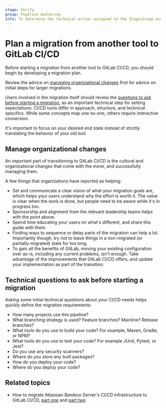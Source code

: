 ```yaml
---
stage: Verify
group: Pipeline Authoring
info: To determine the technical writer assigned to the Stage/Group associated with this page, see https://handbook.gitlab.com/handbook/product/ux/technical-writing/#assignments
---
```


# Plan a migration from another tool to GitLab CI/CD

Before starting a migration from another tool to GitLab CI/CD, you should begin by
developing a migration plan.

Review the advice on [managing organizational changes](#manage-organizational-changes)
first for advice on initial steps for larger migrations.

Users involved in the migration itself should review the [questions to ask before starting a migration](#technical-questions-to-ask-before-starting-a-migration),
as an important technical step for setting expectations. CI/CD tools differ in approach,
structure, and technical specifics. While some concepts map one-to-one, others require
interactive conversion.

It's important to focus on your desired end state instead of strictly translating
the behavior of your old tool.

## Manage organizational changes

An important part of transitioning to GitLab CI/CD is the cultural and organizational
changes that come with the move, and successfully managing them.

A few things that organizations have reported as helping:

- Set and communicate a clear vision of what your migration goals are, which helps
  your users understand why the effort is worth it. The value is clear when
  the work is done, but people need to be aware while it's in progress too.
- Sponsorship and alignment from the relevant leadership teams helps with the point above.
- Spend time educating your users on what's different, and share this guide
  with them.
- Finding ways to sequence or delay parts of the migration can help a lot. Importantly though,
  try not to leave things in a non-migrated (or partially-migrated) state for too
  long.
- To gain all the benefits of GitLab, moving your existing configuration over as-is,
  including any current problems, isn't enough. Take advantage of the improvements
  that GitLab CI/CD offers, and update your implementation as part of the transition.

## Technical questions to ask before starting a migration

Asking some initial technical questions about your CI/CD needs helps quickly define
the migration requirements:

- How many projects use this pipeline?
- What branching strategy is used? Feature branches? Mainline? Release branches?
- What tools do you use to build your code? For example, Maven, Gradle, or NPM?
- What tools do you use to test your code? For example JUnit, Pytest, or Jest?
- Do you use any security scanners?
- Where do you store any built packages?
- How do you deploy your code?
- Where do you deploy your code?

## Related topics

- How to migrate Atlassian Bamboo Server's CI/CD infrastructure to GitLab CI/CD, [part one](https://about.gitlab.com/blog/2022/07/06/migration-from-atlassian-bamboo-server-to-gitlab-ci/)
  and [part two](https://about.gitlab.com/blog/2022/07/11/how-to-migrate-atlassians-bamboo-servers-ci-cd-infrastructure-to-gitlab-ci-part-two/)

